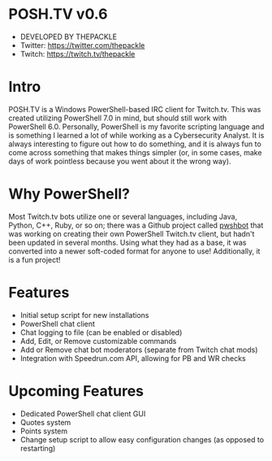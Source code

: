 # POSH.TV v0.6
* DEVELOPED BY THEPACKLE
* Twitter: https://twitter.com/thepackle
* Twitch: https://twitch.tv/thepackle

# Intro
POSH.TV is a Windows PowerShell-based IRC client for Twitch.tv. This was created utilizing PowerShell 7.0 in mind, but should still work with PowerShell 6.0. Personally, PowerShell is my favorite scripting language and is something I learned a lot of while working as a Cybersecurity Analyst. It is always interesting to figure out how to do something, and it is always fun to come across something that makes things simpler (or, in some cases, make days of work pointless because you went about it the wrong way).

# Why PowerShell?
Most Twitch.tv bots utilize one or several languages, including Java, Python, C++, Ruby, or so on; there was a Github project called [pwshbot](https://github.com/fourtf/pwshbot/) that was working on creating their own PowerShell Twitch.tv client, but hadn't been updated in several months. Using what they had as a base, it was converted into a newer soft-coded format for anyone to use! Additionally, it is a fun project!

# Features
- Initial setup script for new installations
- PowerShell chat client
- Chat logging to file (can be enabled or disabled)
- Add, Edit, or Remove customizable commands
- Add or Remove chat bot moderators (separate from Twitch chat mods)
- Integration with Speedrun.com API, allowing for PB and WR checks

# Upcoming Features
- Dedicated PowerShell chat client GUI
- Quotes system
- Points system
- Change setup script to allow easy configuration changes (as opposed to restarting)
